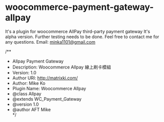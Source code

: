 woocommerce-payment-gateway-allpay
==================================

It's a plugin for woocommerce AllPay third-party payment gateway 
It's alpha version. Further testing needs to be done.
Feel free to contact me for any questions.
Email: minka1101@gmail.com

/**
 * Allpay Payment Gateway
 * Description: Woocommerce Allpay 線上刷卡模組
 * Version: 1.0
 * Author URI: http://matrixki.com/
 * Author: Mike Ko
 * Plugin Name: Woocommerce Allpay
 * @class       Allpay
 * @extends     WC_Payment_Gateway
 * @version     1.0
 * @author      AFT Mike   
 */
